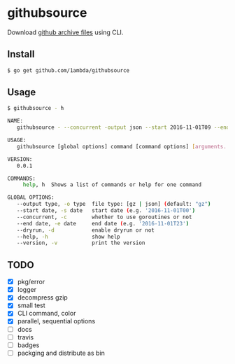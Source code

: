 # githubsource

Download [github archive files](https://www.githubarchive.org/) using CLI.

## Install

```sh
$ go get github.com/1ambda/githubsource
```

## Usage

```sh
$ githubsource - h

NAME:
   githubsource - --concurrent -output json --start 2016-11-01T09 --end 2016-11-07T23

USAGE:
   githubsource [global options] command [command options] [arguments...]

VERSION:
   0.0.1

COMMANDS:
     help, h  Shows a list of commands or help for one command

GLOBAL OPTIONS:
   --output type, -o type  file type: [gz | json] (default: "gz")
   --start date, -s date   start date (e.g. '2016-11-01T00')
   --concurrent, -c        whether to use goroutines or not
   --end date, -e date     end date (e.g. '2016-11-01T23')
   --dryrun, -d            enable dryrun or not
   --help, -h              show help
   --version, -v           print the version
```

## TODO

- [x] pkg/error
- [x] logger
- [x] decompress gzip
- [x] small test
- [x] CLI command, color
- [x] parallel, sequential options
- [ ] docs 
- [ ] travis
- [ ] badges 
- [ ] packging and distribute as bin
